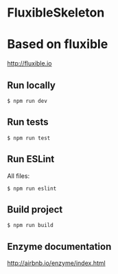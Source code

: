 # FluxibleSkeleton


# Based on fluxible
http://fluxible.io

## Run locally

`$ npm run dev`

## Run tests

`$ npm run test`

## Run ESLint

All files:

`$ npm run eslint`

## Build project

`$ npm run build`

## Enzyme documentation

http://airbnb.io/enzyme/index.html
